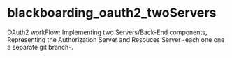 # blackboarding_oauth2_twoServers
OAuth2 workFlow: Implementing two Servers/Back-End components, Representing the Authorization Server and Resouces Server -each one one a separate git branch-.
